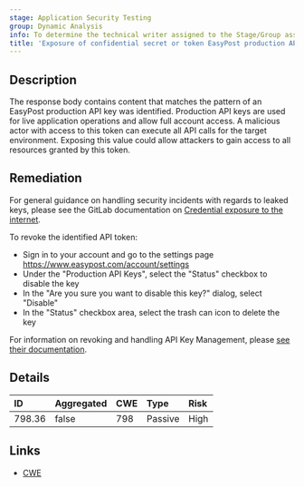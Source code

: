 ```yaml
---
stage: Application Security Testing
group: Dynamic Analysis
info: To determine the technical writer assigned to the Stage/Group associated with this page, see https://handbook.gitlab.com/handbook/product/ux/technical-writing/#assignments
title: 'Exposure of confidential secret or token EasyPost production API key'
---
```


## Description

The response body contains content that matches the pattern of an EasyPost production API key was identified. Production API keys are used for live application operations and allow full account access. A malicious actor with access to this token can execute all API calls for the target environment.
Exposing this value could allow attackers to gain access to all resources granted by this token.

## Remediation

For general guidance on handling security incidents with regards to leaked keys, please see the GitLab documentation on [Credential exposure to the internet](../../../../../security/responding_to_security_incidents.md#credential-exposure-to-public-internet).

To revoke the identified API token:

- Sign in to your account and go to the settings page <https://www.easypost.com/account/settings>
- Under the "Production API Keys", select the "Status" checkbox to disable the key
- In the "Are you sure you want to disable this key?" dialog, select "Disable"
- In the "Status" checkbox area, select the trash can icon to delete the key

For information on revoking and handling API Key Management, please [see their documentation](https://docs.easypost.com/docs/authentication#api-key-management).

## Details

| ID | Aggregated | CWE | Type | Risk |
|:---|:-----------|:----|:-----|:-----|
| 798.36 | false | 798 | Passive | High |

## Links

- [CWE](https://cwe.mitre.org/data/definitions/798.html)
